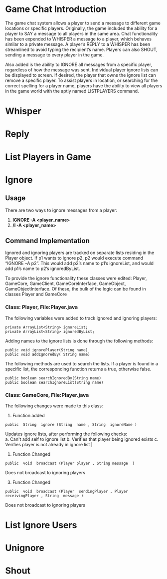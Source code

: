 # Game Chat Introduction
The game chat system allows a player to send a message to different game locations or specific players. Originally, the game included the ability for a player to SAY a message to all players in the same area. Chat functionality has been expended to WHISPER a message to a player, which behaves similar to a private message. A player’s REPLY to a WHISPER has been streamlined to avoid typing the recipient’s name. Players can also SHOUT, sending a message to every player in the game.

Also added is the ability to IGNORE all messages from a specific player, regardless of how the message was sent. Individual player ignore lists can be displayed to screen. If desired, the player that owns the ignore list can remove a specific player. 
To assist players in location, or searching for the correct spelling for a player name, players have the ability to view all players in the game world with the aptly named LISTPLAYERS command. 


# Whisper

# Reply

# List Players in Game

# Ignore
## Usage
There are two ways to ignore messages from a player:
1. **IGNORE -A <player_name>**
2. **/I -A <player_name>**

## Command Implementation
Ignored and ignoring players are tracked on separate lists residing in the Player object. If p1 wants to ignore p2, p2 would execute command “IGNORE –A p2”. This would add p2’s name to p1’s ignoreList, and would add p1’s name to p2’s ignoredByList. 

To provide the ignore functionality these classes were edited: Player, GameCore, GameClient, GameCoreInterface, GameObject, GameObjectInterface. Of these, the bulk of the logic can be found in classes Player and GameCore

### Class: Player, File:Player.java
The following variables were added to track ignored and ignoring players:
```
private ArrayList<String> ignoreList;
private ArrayList<String> ignoredByList;
```

Adding names to the ignore lists is done through the following methods:
```
public void ignorePlayer(String name)
public void addIgnoredBy( String name)
```

The following methods are used to search the lists. If a player is found in a specific list, the corresponding function returns a true, otherwise false.
```
public boolean searchIgnoredBy(String name)
public boolean searchIgnoreList(String name)
```

### Class: GameCore, File:Player.java
The following changes were made to this class:
1. Function added
```
public  String  ignore (String  name , String  ignoreName )                                  
```
Updates ignore lists, after performing the following checks:  
a. Can't add self to ignore list 
b. Verifies that player being ignored exists 
c. Verifies player is not already in ignore list |

1. Function Changed
```
public  void  broadcast (Player player , String message  )
```
Does not broadcast to ignoring players  

3. Function Changed
```
public  void  broadcast (Player  sendingPlayer , Player  receivingPlayer , String  message )
```
Does not broadcast to ignoring players




# List Ignore Users

# Unignore

# Shout

